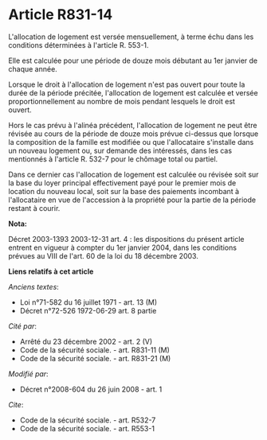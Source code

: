 # Article R831-14

L'allocation de logement est versée mensuellement, à terme échu dans les conditions déterminées à l'article R. 553-1.

Elle est calculée pour une période de douze mois débutant au 1er janvier de chaque année.

Lorsque le droit à l'allocation de logement n'est pas ouvert pour toute la durée de la période précitée, l'allocation de
logement est calculée et versée proportionnellement au nombre de mois pendant lesquels le droit est ouvert.

Hors le cas prévu à l'alinéa précédent, l'allocation de logement ne peut être révisée au cours de la période de douze mois
prévue ci-dessus que lorsque la composition de la famille est modifiée ou que l'allocataire s'installe dans un nouveau
logement ou, sur demande des intéressés, dans les cas mentionnés à l'article R. 532-7 pour le chômage total ou partiel.

Dans ce dernier cas l'allocation de logement est calculée ou révisée soit sur la base du loyer principal effectivement payé
pour le premier mois de location du nouveau local, soit sur la base des paiements incombant à l'allocataire en vue de
l'accession à la propriété pour la partie de la période restant à courir.

**Nota:**

Décret 2003-1393 2003-12-31 art. 4 : les dispositions du présent article entrent en vigueur à compter du 1er janvier 2004,
dans les conditions prévues au VIII de l'art. 60 de la loi du 18 décembre 2003.

**Liens relatifs à cet article**

_Anciens textes_:

  - Loi n°71-582 du 16 juillet 1971 - art. 13 (M)
  - Décret n°72-526 1972-06-29 art. 8 partie

_Cité par_:

  - Arrêté du 23 décembre 2002 - art. 2 (V)
  - Code de la sécurité sociale. - art. R831-11 (M)
  - Code de la sécurité sociale. - art. R831-21 (M)

_Modifié par_:

  - Décret n°2008-604 du 26 juin 2008 - art. 1

_Cite_:

  - Code de la sécurité sociale. - art. R532-7
  - Code de la sécurité sociale. - art. R553-1
